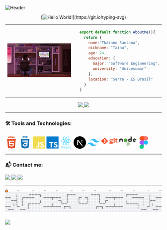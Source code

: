 ![Header](https://capsule-render.vercel.app/api?type=waving&height=100&color=007ACC&section=header&reversal=false&fontAlign=50&animation=twinkling)

<div align="center" >

[![Hello World!](https://readme-typing-svg.demolab.com?font=Fira+Code&size=30&pause=1000&width=780&lines=Hello+World%2C+I'm+Tainu%2C+frontend+developer!)](https://git.io/typing-svg)

</div>

<table align="center" border="0" cellspacing="0" cellpadding="0">
  <tr>
    <td style="border: 0;">
      <img width="465" src="tainu.gif" />
    </td>
    <td style="border: 0; vertical-align: top; padding-left: 20px;">

```js
export default function AboutMe(){
  return {
    name:"Tháinno Santana",
    nickname: "Tainu",
    age: 24,
    education: {
      major: "Software Engineering",
      university: "Unicesumar"
    },
    location: "Serra - ES Brasil"
  }
}

```
  </td>
  </tr>
</table>

<div align="center">
  <a href="https://github.com/Thainno">
    <img height="175px" src="https://github-readme-stats.vercel.app/api?username=Thainno&show_icons=true&theme=transparent&include_all_commits=true&count_private=true"/>
    <img height="175px" src="https://github-readme-stats.vercel.app/api/top-langs/?username=Thainno&layout=compact&langs_count=7&theme=transparent"/>
  </a>
</div>

---

### 🛠️ Tools and Technologies:

<div>
  <img title="HTML5" height="40" width="40" src="https://raw.githubusercontent.com/devicons/devicon/master/icons/html5/html5-plain-wordmark.svg" href="https://github.com/Thainno"/>
  <img title="CSS3" height="40" width="40" src="https://raw.githubusercontent.com/devicons/devicon/master/icons/css3/css3-plain-wordmark.svg"/>
  <img title="JavaScript" height="40" width="40" src="https://raw.githubusercontent.com/devicons/devicon/master/icons/javascript/javascript-plain.svg"/>
  <img title="TypeScript" height="40" width="40" src="https://raw.githubusercontent.com/devicons/devicon/master/icons/typescript/typescript-plain.svg"/>
  <img title="React.js" height="40" width="40" src="https://raw.githubusercontent.com/devicons/devicon/master/icons/react/react-original-wordmark.svg"/>
  <img title="Next.js" height="40" width="40" src="https://raw.githubusercontent.com/devicons/devicon/master/icons/nextjs/nextjs-original.svg"/>
  <img title="Tailwind CSS" height="40" width="40" src="https://raw.githubusercontent.com/devicons/devicon/master/icons/tailwindcss/tailwindcss-original.svg"/>
  <img title="Git" height="50" width="55" src="https://raw.githubusercontent.com/devicons/devicon/master/icons/git/git-plain-wordmark.svg"/>
  <img title="Node.js" height="50" width="55" src="https://raw.githubusercontent.com/devicons/devicon/master/icons/nodejs/nodejs-original-wordmark.svg"/>
  <img title="Figma" height="40" width="40" src="https://raw.githubusercontent.com/devicons/devicon/master/icons/figma/figma-original.svg"/>
</div>

---

### 📬 Contact me:

<div>
  <a href="https://www.instagram.com/thainno.santana/">
    <img src="https://img.shields.io/badge/Instagram-%23E4405F.svg?style=for-the-badge&logo=Instagram&logoColor=white"/>
  </a>
  <a href="https://www.linkedin.com/in/thainno-santana/">
    <img src="https://img.shields.io/badge/linkedin-%230077B5.svg?style=for-the-badge&logo=linkedin&logoColor=white"/>
  </a>
  <a href="mailto:th&#97;innosv&#64;gm&#97;il.com">
    <img src="https://img.shields.io/badge/Gmail-D14836?style=for-the-badge&logo=gmail&logoColor=white"/>
  </a>
</div>

---

<picture>
  <source media="(prefers-color-scheme: dark)" srcset="https://raw.githubusercontent.com/Thainno/Thainno/output/pacman-contribution-graph-dark.svg">
  <source media="(prefers-color-scheme: light)" srcset="https://raw.githubusercontent.com/Thainno/Thainno/output/pacman-contribution-graph.svg">
  <img alt="pacman contribution graph" src="https://raw.githubusercontent.com/Thainno/Thainno/output/pacman-contribution-graph.svg">
</picture>

![](https://capsule-render.vercel.app/api?type=waving&height=100&color=007ACC&section=footer&reversal=false&fontAlign=50&animation=twinkling)
